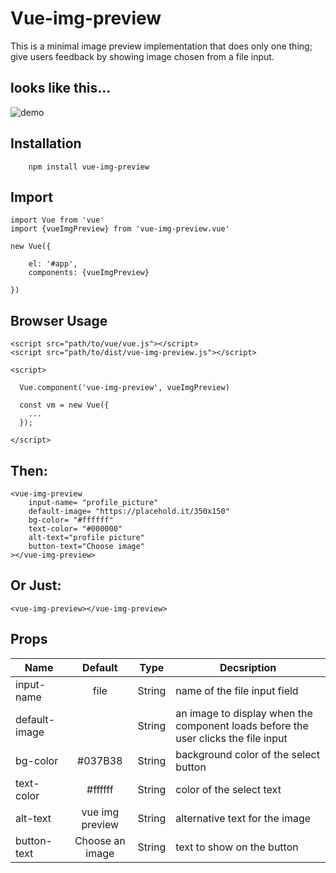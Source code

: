# Vue-img-preview

 This is a minimal image preview implementation that does only one thing; give users feedback by showing image chosen from a file input.

## looks like this...

![demo](https://cloud.githubusercontent.com/assets/10757330/26514483/148ab3b8-426a-11e7-8bd3-e40465e2509e.jpg)


## Installation

```
	npm install vue-img-preview
```

## Import 

```
import Vue from 'vue'
import {vueImgPreview} from 'vue-img-preview.vue'

new Vue({
	
	el: '#app',
  	components: {vueImgPreview}

})
```

## Browser Usage

```
<script src="path/to/vue/vue.js"></script>
<script src="path/to/dist/vue-img-preview.js"></script>

<script>

  Vue.component('vue-img-preview', vueImgPreview)
  
  const vm = new Vue({
    ...
  });

</script>

```

## Then:

```
<vue-img-preview
	input-name= "profile_picture"
	default-image= "https://placehold.it/350x150"
	bg-color= "#ffffff"
	text-color= "#000000"
	alt-text="profile picture"
    button-text="Choose image"
></vue-img-preview>
```

## Or Just:

```
<vue-img-preview></vue-img-preview>

```

## Props

| Name | Default | Type | Decsription |
|------|:--------:|------|-------------|
| input-name | file |String| name of the file input field
| default-image |  |String| an image to display when the component loads before the user clicks the file input
| bg-color | #037B38 |String| background color of the select button
| text-color | #ffffff | String| color of the select text
| alt-text | vue img preview | String| alternative text for the image
| button-text | Choose an image | String| text to show on the button
